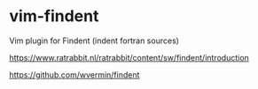 # vim-findent
Vim plugin for Findent (indent fortran sources)

https://www.ratrabbit.nl/ratrabbit/content/sw/findent/introduction

https://github.com/wvermin/findent
